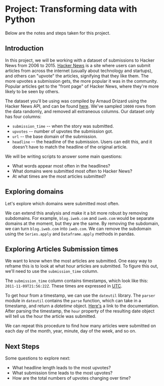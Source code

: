 # Project: Transforming data with Python

Below are the notes and steps taken for this project.

## Introduction

In this project, we will be working with a dataset of submissions to Hacker News from 2006 to 2015. [Hacker News](http://news.ycombinator.com/) is a site where users can submit articles from across the internet (usually about technology and startups), and others can "upvote" the articles, signifying that they like them. The more upvotes a submission gets, the more popular it was in the community. Popular articles get to the "front page" of Hacker News, where they're more likely to be seen by others.

The dataset you'll be using was compiled by Arnaud Drizard using the Hacker News API, and can be found [here](https://github.com/arnauddri/hn). We've sampled `10000` rows from the data randomly, and removed all extraneous columns. Our dataset only has four columns:

- `submission_time` -- when the story was submitted.
- `upvotes` -- number of upvotes the submission got.
- `url` -- the base domain of the submission.
- `headline` -- the headline of the submission. Users can edit this, and it doesn't have to match the headline of the original article.

We will be writing scripts to answer some main questions:

- What words appear most often in the headlines?
- What domains were submitted most often to Hacker News?
- At what times are the most articles submitted?


## Exploring domains

Let's explore which domains were submitted most often.

We can extend this analysis and make it a bit more robust by removing subdomains. For example, `blog.iweb.com` and `iweb.com` would be separate domains at the moment, but they are the same. By removing the subdomain, we can turn `blog.iweb.com` into `iweb.com`. We can remove the subdomain using the `Series.apply` and `Dataframe.apply` methods in pandas.


## Exploring Articles Submission times

We want to know when the most articles are submitted. One easy way to reframe this is to look at what hour articles are submitted. To figure this out, we'll need to use the `submission_time` column.

The `submission_time` column contains timestamps, which look like this: `2011-11-09T21:56:22Z`. These times are expressed in [UTC](https://en.wikipedia.org/wiki/Coordinated_Universal_Time).

To get hour from a timestamp, we can use the `dateutil` library. The `parser` module in `dateutil` contains the `parse` function, which can take in a timestamp, and return a _datetime_ object. [Here's](https://dateutil.readthedocs.org/en/latest/parser.html) a link to the documentation. After parsing the timestamp, the `hour` property of the resulting date object will tell us the hour the article was submitted.

We can repeat this procedure to find how many articles were submitted on each day of the month, year, minute, day of the week, and so on.


## Next Steps

Some questions to explore next:

- What headline length leads to the most upvotes?
- What submission time leads to the most upvotes?
- How are the total numbers of upvotes changing over time?